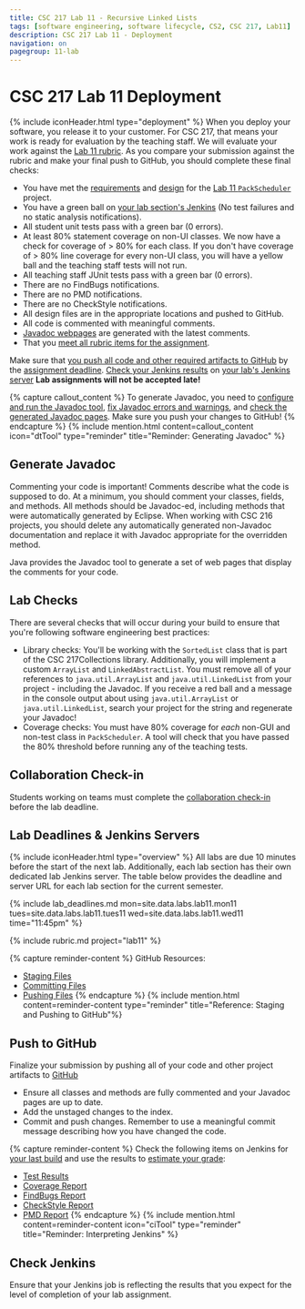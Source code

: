 ```yaml
---
title: CSC 217 Lab 11 - Recursive Linked Lists
tags: [software engineering, software lifecycle, CS2, CSC 217, Lab11]
description: CSC 217 Lab 11 - Deployment
navigation: on
pagegroup: 11-lab
---
```


# CSC 217 Lab 11 Deployment
{% include iconHeader.html type="deployment" %}
When you deploy your software, you release it to your customer.  For CSC 217, that means your work is ready for evaluation by the teaching staff.  We will evaluate your work against the [Lab 11 rubric](#lab-rubric).  As you compare your submission against the rubric and make your final push to GitHub, you should complete these final checks:

  * You have met the [requirements](11-lab-requirements) and [design](11-lab-design) for the [Lab 11 `PackScheduler`](../11-lab) project.
  * You have a green ball on [your lab section's Jenkins](#lab-deadlines--jenkins-servers) (No test failures and no static analysis notifications).
  * All student unit tests pass with a green bar (0 errors).
  * At least 80% statement coverage on non-UI classes. We now have a check for coverage of > 80% for each class.  If you don't have coverage of > 80% line coverage for every non-UI class, you will have a yellow ball and the teaching staff tests will not run.
  * All teaching staff JUnit tests pass with a green bar (0 errors).
  * There are no FindBugs notifications.
  * There are no PMD notifications.
  * There are no CheckStyle notifications.
  * All design files are in the appropriate locations and pushed to GitHub.
  * All code is commented with meaningful comments.
  * [Javadoc webpages](#generate-javadoc) are generated with the latest comments.
  * That you [meet all rubric items for the assignment](#lab-rubric).

Make sure that [you push all code and other required artifacts to GitHub](#push-to-github) by the [assignment deadline](#lab-deadlines--jenkins-servers).  [Check your Jenkins results](#check-jenkins) on [your lab's Jenkins server](#lab-deadlines--jenkins-servers)  **Lab assignments will not be accepted late!**

{% capture callout_content %}
To generate Javadoc, you need to [configure and run the Javadoc tool](https://pages.github.ncsu.edu/engr-csc216/guided-projects/gp1/gp1-javadoc#configure-and-run-javadoc-for-your-project), [fix Javadoc errors and warnings](https://pages.github.ncsu.edu/engr-csc216/guided-projects/gp1/gp1-javadoc#fix-javadoc-errors-and-warnings), and [check the generated Javadoc pages](https://pages.github.ncsu.edu/engr-csc216/guided-projects/gp1/gp1-javadoc#check-generated-javadoc-pages).  Make sure you push your changes to GitHub!
{% endcapture %}
{% include mention.html content=callout_content icon="dtTool" type="reminder" title="Reminder: Generating Javadoc" %}
## Generate Javadoc
Commenting your code is important! Comments describe what the code is supposed to do. At a minimum, you should comment your classes, fields, and methods. All methods should be Javadoc-ed, including methods that were automatically generated by Eclipse. When working with CSC 216 projects, you should delete any automatically generated non-Javadoc documentation and replace it with Javadoc appropriate for the overridden method.

Java provides the Javadoc tool to generate a set of web pages that display the comments for your code.




## Lab Checks
There are several checks that will occur during your build to ensure that you're following software engineering best practices:

  * Library checks: You'll be working with the `SortedList` class that is part of the CSC 217Collections library.  Additionally, you will implement a custom `ArrayList` and `LinkedAbstractList`.  You must remove all of your references to `java.util.ArrayList` and `java.util.LinkedList` from your project - including the Javadoc.  If you receive a red ball and a message in the console output about using `java.util.ArrayList` or `java.util.LinkedList`, search your project for the string and regenerate your Javadoc!
  * Coverage checks: You must have 80% coverage for *each* non-GUI and non-test class in `PackScheduler`.  A tool will check that you have passed the 80% threshold before running any of the teaching tests.
  
## Collaboration Check-in
Students working on teams must complete the [collaboration check-in]({{site.data.labs.collab-check}}) before the lab deadline.


## Lab Deadlines & Jenkins Servers
{% include iconHeader.html type="overview" %}
All labs are due 10 minutes before the start of the next lab.  Additionally, each lab section has their own dedicated lab Jenkins server.  The table below provides the deadline and server URL for each lab section for the current semester.

{% include lab_deadlines.md mon=site.data.labs.lab11.mon11 tues=site.data.labs.lab11.tues11 wed=site.data.labs.lab11.wed11 time="11:45pm" %}

{% include rubric.md project="lab11"  %} 

{% capture reminder-content %} 
GitHub Resources:

  * [Staging Files](https://pages.github.ncsu.edu/engr-csc-software-development/practices-tools/git/git-staging)
  * [Committing Files](https://pages.github.ncsu.edu/engr-csc-software-development/practices-tools/git/git-commit)
  * [Pushing Files](https://pages.github.ncsu.edu/engr-csc-software-development/practices-tools/git/git-push)
{% endcapture %} {% include mention.html content=reminder-content type="reminder" title="Reference: Staging and Pushing to GitHub"%} 
## Push to GitHub
Finalize your submission by pushing all of your code and other project artifacts to [GitHub](https://github.ncsu.edu)

  * Ensure all classes and methods are fully commented and your Javadoc pages are up to date.
  * Add the unstaged changes to the index.
  * Commit and push changes.  Remember to use a meaningful commit message describing how you have changed the code.  


{% capture reminder-content %}
Check the following items on Jenkins for [your last build](https://pages.github.ncsu.edu/engr-csc-software-development/practices-tools/jenkins/#build-summary-page) and use the results to [estimate your grade](https://pages.github.ncsu.edu/engr-csc-software-development/practices-tools/jenkins/#grade-estimation-example):

  * [Test Results](https://pages.github.ncsu.edu/engr-csc-software-development/practices-tools/jenkins/#test-results)
  * [Coverage Report](https://pages.github.ncsu.edu/engr-csc-software-development/practices-tools/jenkins/#coverage-report)
  * [FindBugs Report](https://pages.github.ncsu.edu/engr-csc-software-development/practices-tools/jenkins/#findbugs-report)
  * [CheckStyle Report](https://pages.github.ncsu.edu/engr-csc-software-development/practices-tools/jenkins/#checkstyle-report)
  * [PMD Report](https://pages.github.ncsu.edu/engr-csc-software-development/practices-tools/jenkins/#pmd-report)
{% endcapture %}
{% include mention.html content=reminder-content icon="ciTool" type="reminder" title="Reminder: Interpreting Jenkins" %}
## Check Jenkins
Ensure that your Jenkins job is reflecting the results that you expect for the level of completion of your lab assignment.

